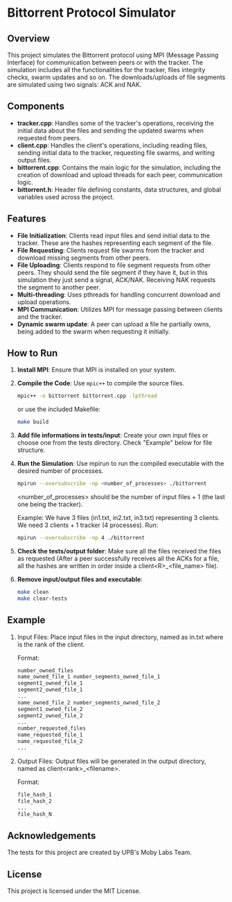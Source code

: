 # Bittorrent Protocol Simulator

## Overview
This project simulates the Bittorrent protocol using MPI (Message Passing Interface) for communication between peers or with the tracker. The simulation includes all the functionalities for the tracker, files integrity checks, swarm updates and so on. The downloads/uploads of file segments are simulated using two signals: ACK and NAK.

## Components
- **tracker.cpp**: Handles some of the tracker's operations, receiving the initial data about the files and sending the updated swarms when requested from peers. 
- **client.cpp**: Handles the client's operations, including reading files, sending initial data to the tracker, requesting file swarms, and writing output files.
- **bittorrent.cpp**: Contains the main logic for the simulation, including the creation of download and upload threads for each peer, communication logic.
- **bittorrent.h**: Header file defining constants, data structures, and global variables used across the project.

## Features
- **File Initialization**: Clients read input files and send initial data to the tracker. These are the hashes representing each segment of the file.
- **File Requesting**: Clients request file swarms from the tracker and download missing segments from other peers.
- **File Uploading**: Clients respond to file segment requests from other peers. They should send the file segment if they have it, but in this simulation they just send a signal, ACK/NAK. Receiving NAK requests the segment to another peer.
- **Multi-threading**: Uses pthreads for handling concurrent download and upload operations.
- **MPI Communication**: Utilizes MPI for message passing between clients and the tracker.
- **Dynamic swarm update**: A peer can upload a file he partially owns, being added to the swarm when requesting it initially.

## How to Run
1. **Install MPI**: Ensure that MPI is installed on your system.
2. **Compile the Code**: Use `mpic++` to compile the source files.
   ```sh
   mpic++ -o bittorrent bittorrent.cpp -lpthread
   ```
   or use the included Makefile:
   ```sh
   make build
   ```
3. **Add file informations in tests/input**: Create your own input files or choose one from the tests directory. Check "Example" below for file structure.
4. **Run the Simulation**: Use mpirun to run the compiled executable with the desired number of processes.
   ```sh
   mpirun --oversubscribe -np <number_of_processes> ./bittorrent
   ```
   <number_of_processes> should be the number of input files + 1 (the last one being the tracker).

   Example: We have 3 files (in1.txt, in2.txt, in3.txt) representing 3 clients. We need 3 clients + 1 tracker (4 processes). Run:
   ```sh
   mpirun --oversubscribe -np 4 ./bittorrent
   ```
5. **Check the tests/output folder**: Make sure all the files received the files as requested (After a peer successfully receives all the ACKs for a file, all the hashes are written in order inside a client\<R\>_\<file_name\> file).

6. **Remove input/output files and executable**:
    ```sh
    make clean
    make clear-tests
    ```

## Example
1. Input Files: Place input files in the input directory, named as in<rank>.txt where <rank> is the rank of the client.

    Format:
    ```sh
    number_owned_files
    name_owned_file_1 number_segments_owned_file_1
    segment1_owned_file_1
    segment2_owned_file_1
    ...
    name_owned_file_2 number_segments_owned_file_2
    segment1_owned_file_2
    segment2_owned_file_2
    ...
    number_requested_files
    name_requested_file_1
    name_requested_file_2
    ...
    ```


2. Output Files: Output files will be generated in the output directory, named as client\<rank\>_\<filename\>.

    Format:
    ```sh
    file_hash_1
    file_hash_2
    ...
    file_hash_N
    ```

## Acknowledgements

The tests for this project are created by UPB's Moby Labs Team.

## License

This project is licensed under the MIT License.
